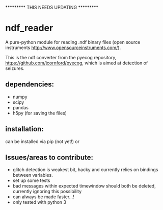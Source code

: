 ********* THIS NEEDS UPDATING *********

# ndf_reader
A pure-python module for reading .ndf binary files (open source instruments http://www.opensourceinstruments.com/).

This is the ndf converter from the pyecog repository, https://github.com/jcornford/pyecog, which is aimed at detection of seizures. 
## dependencies:
- numpy 
- scipy
- pandas
- h5py (for saving the files)

## installation:
can be installed via pip (not yet!) or 

## Issues/areas to contribute:
- glitch detection is weakest bit, hacky and currently relies on bindings between variables. 
- set up some tests
- bad messages within expected timewindow should both be deleted, currently ignoring this possibility
- can always be made faster...!
- only tested with python 3 
